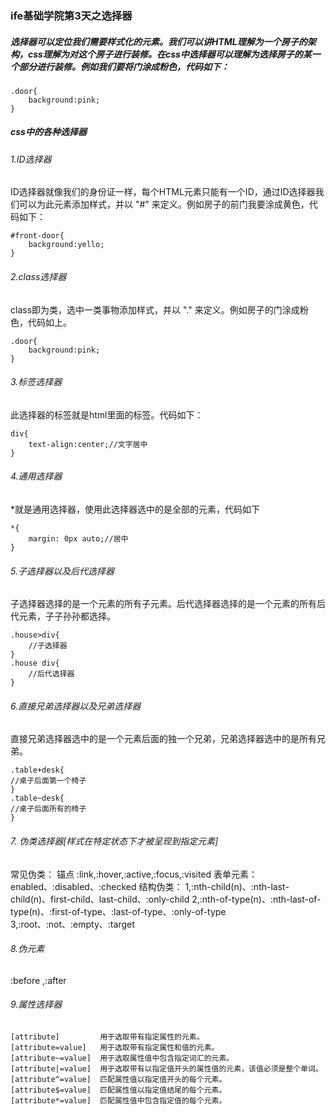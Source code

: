 ### ife基础学院第3天之选择器
##### 选择器可以定位我们需要样式化的元素。我们可以讲HTML理解为一个房子的架构，css理解为对这个房子进行装修。在css中选择器可以理解为选择房子的某一个部分进行装修。例如我们要将门涂成粉色，代码如下：
```
.door{
	background:pink;
}
```
##### css中的各种选择器
###### 1.ID选择器
ID选择器就像我们的身份证一样，每个HTML元素只能有一个ID，通过ID选择器我们可以为此元素添加样式，并以 "#" 来定义。例如房子的前门我要涂成黄色，代码如下：
```
#front-door{
	background:yello;
}
```
###### 2.class选择器
class即为类，选中一类事物添加样式，并以 "." 来定义。例如房子的门涂成粉色，代码如上。
```
.door{
	background:pink;
}
```
###### 3.标签选择器
此选择器的标签就是html里面的标签。代码如下：
```
div{
	text-align:center;//文字居中
}
```
###### 4.通用选择器
*就是通用选择器，使用此选择器选中的是全部的元素，代码如下
```
*{
    margin: 0px auto;//居中
}
```
###### 5.子选择器以及后代选择器
子选择器选择的是一个元素的所有子元素。后代选择器选择的是一个元素的所有后代元素，子子孙孙都选择。
```
.house>div{
	//子选择器
}
.house div{
	//后代选择器
}
```
###### 6.直接兄弟选择器以及兄弟选择器
直接兄弟选择器选中的是一个元素后面的独一个兄弟，兄弟选择器选中的是所有兄弟。
```
.table+desk{
//桌子后面第一个椅子
}
.table~desk{
//桌子后面所有的椅子
}
```
###### 7. 伪类选择器[样式在特定状态下才被呈现到指定元素]
常见伪类：
锚点 :link,:hover,:active,:focus,:visited
表单元素：enabled、:disabled、:checked
结构伪类：
1,:nth-child(n)、:nth-last-child(n)、first-child、last-child、:only-child
2,:nth-of-type(n)、:nth-last-of-type(n)、:first-of-type、:last-of-type、:only-of-type
3,:root、:not、:empty、:target
###### 8.伪元素
:before ,:after
###### 9.属性选择器
```
[attribute]			用于选取带有指定属性的元素。
[attribute=value]	用于选取带有指定属性和值的元素。
[attribute~=value]	用于选取属性值中包含指定词汇的元素。
[attribute|=value]	用于选取带有以指定值开头的属性值的元素，该值必须是整个单词。
[attribute^=value]	匹配属性值以指定值开头的每个元素。
[attribute$=value]	匹配属性值以指定值结尾的每个元素。
[attribute*=value]	匹配属性值中包含指定值的每个元素。
```



